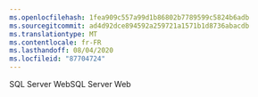 ```yaml
---
ms.openlocfilehash: 1fea909c557a99d1b86802b7789599c5824b6adb
ms.sourcegitcommit: ad4d92dce894592a259721a1571b1d8736abacdb
ms.translationtype: MT
ms.contentlocale: fr-FR
ms.lasthandoff: 08/04/2020
ms.locfileid: "87704724"
---
```

<span data-ttu-id="b0123-101">SQL Server Web</span><span class="sxs-lookup"><span data-stu-id="b0123-101">SQL Server Web</span></span>
